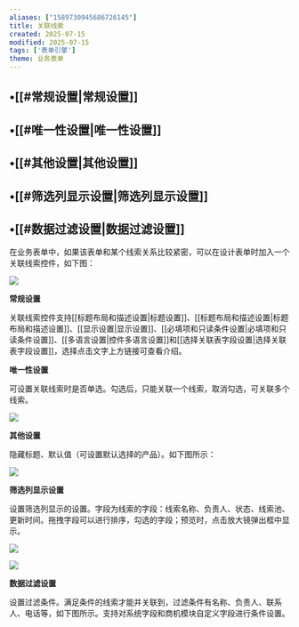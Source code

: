 ```yaml
---
aliases: ["1589730945686726145"]
title: 关联线索
created: 2025-07-15
modified: 2025-07-15
tags: ['表单引擎']
theme: 业务表单
---
```


## •[[#常规设置|常规设置]]

## •[[#唯一性设置|唯一性设置]]

## •[[#其他设置|其他设置]]

## •[[#筛选列显示设置|筛选列显示设置]]

## •[[#数据过滤设置|数据过滤设置]]

在业务表单中，如果该表单和某个线索关系比较紧密，可以在设计表单时加入一个关联线索控件，如下图：

![](https://myhelpdoc.oss-cn-heyuan.aliyuncs.com/mdimages/50788b2fedf62decfba9accb0a6ab2fe.jpg)

**常规设置**

关联线索控件支持[[标题布局和描述设置|标题设置]]、[[标题布局和描述设置|标题布局和描述设置]]、[[显示设置|显示设置]]、[[必填项和只读条件设置|必填项和只读条件设置]]、[[多语言设置|控件多语言设置]]和[[选择关联表字段设置|选择关联表字段设置]]，选择点击文字上方链接可查看介绍。

**唯一性设置**

可设置关联线索时是否单选。勾选后，只能关联一个线索，取消勾选，可关联多个线索。

![](https://myhelpdoc.oss-cn-heyuan.aliyuncs.com/mdimages/dd33e70c560bed745c5c45d6e57feb2f.jpg)

**其他设置**

隐藏标题、默认值（可设置默认选择的产品）。如下图所示：

![](https://myhelpdoc.oss-cn-heyuan.aliyuncs.com/mdimages/d155568c644388f0a09f4e2a5f20ffec.jpg)

**筛选列显示设置**

设置筛选列显示的设置。字段为线索的字段：线索名称、负责人、状态、线索池、更新时间。拖拽字段可以进行排序，勾选的字段；预览时，点击放大镜弹出框中显示。

![](https://myhelpdoc.oss-cn-heyuan.aliyuncs.com/mdimages/26923c2d5c8cdec899ba3ed2d5990d82.jpg)

![](https://myhelpdoc.oss-cn-heyuan.aliyuncs.com/mdimages/7ef5d27939ff136712e870df8dbb6d19.jpg)

**数据过滤设置**

设置过滤条件。满足条件的线索才能并关联到，过滤条件有名称、负责人、联系人、电话等，如下图所示。支持对系统字段和商机模块自定义字段进行条件设置。

